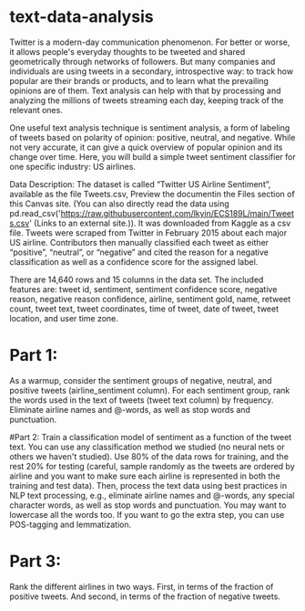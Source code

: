 # text-data-analysis
Twitter is a modern-day communication phenomenon. For better or worse, it allows people's everyday thoughts to be tweeted and shared geometrically through networks of followers. But many companies and individuals are using tweets in a secondary, introspective way: to track how popular are their brands or products, and to learn what the prevailing opinions are of them. Text analysis can help with that by processing and analyzing the millions of tweets streaming each day, keeping track of the relevant ones.

One useful text analysis technique is sentiment analysis, a form of labeling of tweets based on polarity of opinion: positive, neutral, and negative. While not very accurate, it can give a quick overview of popular opinion and its change over time. Here, you will build a simple tweet sentiment classifier for one specific industry: US airlines.

Data Description: The dataset is called “Twitter US Airline Sentiment”, available as the file Tweets.csv, Preview the documentin the Files section of this Canvas site. (You can also directly read the data using pd.read_csv('https://raw.githubusercontent.com/lkyin/ECS189L/main/Tweets.csv' (Links to an external site.)). It was downloaded from Kaggle as a csv file. Tweets were scraped from Twitter in February 2015 about each major US airline. Contributors then manually classified each tweet as either “positive”, “neutral”, or “negative” and cited the reason for a negative classification as well as a confidence score for the assigned label.

There are 14,640 rows and 15 columns in the data set. The included features are: tweet id, sentiment, sentiment confidence score, negative reason, negative reason confidence, airline, sentiment gold, name, retweet count, tweet text, tweet coordinates, time of tweet, date of tweet, tweet location, and user time zone.


# Part 1: 
As a warmup, consider the sentiment groups of negative, neutral, and positive tweets (airline_sentiment column). For each sentiment group, rank the words used in the text of tweets (tweet text column) by frequency. Eliminate airline names and @-words, as well as stop words and punctuation. 

#Part 2: 
Train a classification model of sentiment as a function of the tweet text. You can use any classification method we studied (no neural nets or others we haven't studied). Use 80% of the data rows for training, and the rest 20% for testing (careful, sample randomly as the tweets are ordered by airline and you want to make sure each airline is represented in both the training and test data). Then, process the text data using best practices in NLP text processing, e.g., eliminate airline names and @-words, any special character words, as well as stop words and punctuation. You may want to lowercase all the words too. If you want to go the extra step, you can use POS-tagging and lemmatization.

# Part 3: 
Rank the different airlines in two ways. First, in terms of the fraction of positive tweets. And second, in terms of the fraction of negative tweets.
